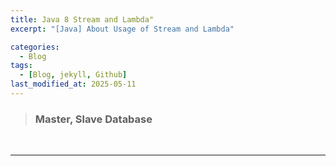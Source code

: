 ```yaml
---
title: Java 8 Stream and Lambda"
excerpt: "[Java] About Usage of Stream and Lambda"

categories:
  - Blog
tags:
  - [Blog, jekyll, Github]
last_modified_at: 2025-05-11
---
```



> ### Master, Slave Database



  

<br />

---